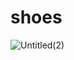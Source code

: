 # shoes
![Untitled(2)](https://github.com/codeingroom/shoes/assets/57828021/fce4c9fc-8107-409d-8deb-cea8faa6f4e7)
